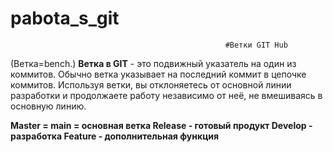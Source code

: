 # pabota_s_git
                                                    #Ветки GIT Hub

  (Ветка=bench.)
  **Ветка в GIT** - это подвижный указатель на один из коммитов. Обычно ветка указывает на последний коммит в цепочке коммитов.
Используя ветки, вы отклоняетесь от основной линии разработки и продолжаете работу независимо от неё, не  вмешиваясь в основную линию.

  **Master = main = основная ветка
  Release - готовый продукт
  Develop - разработка
  Feature - дополнительная функция**
